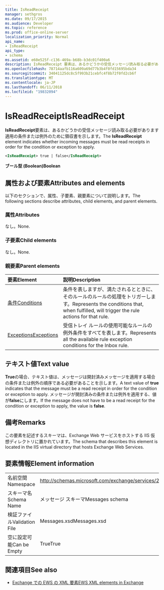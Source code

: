 ```yaml
---
title: IsReadReceipt
manager: sethgros
ms.date: 09/17/2015
ms.audience: Developer
ms.topic: reference
ms.prod: office-online-server
localization_priority: Normal
api_name:
- IsReadReceipt
api_type:
- schema
ms.assetid: e60e525f-c136-469a-b68b-b3dc01f400a6
description: IsReadReceipt 要素は、あるかどうかの受信メッセージ読み取る必要があります適用の条件または例外のために領収書を示します。
ms.openlocfilehash: 78714aafb116a609a69d77b3b4f0fd15695bda34
ms.sourcegitcommit: 34041125dc8c5f993b21cebfc4f8b72f0fd2cb6f
ms.translationtype: MT
ms.contentlocale: ja-JP
ms.lasthandoff: 06/11/2018
ms.locfileid: "19832094"
---
```

# <a name="isreadreceipt"></a><span data-ttu-id="bcbc6-103">IsReadReceipt</span><span class="sxs-lookup"><span data-stu-id="bcbc6-103">IsReadReceipt</span></span>

<span data-ttu-id="bcbc6-104">**IsReadReceipt**要素は、あるかどうかの受信メッセージ読み取る必要があります適用の条件または例外のために領収書を示します。</span><span class="sxs-lookup"><span data-stu-id="bcbc6-104">The **IsReadReceipt** element indicates whether incoming messages must be read receipts in order for the condition or exception to apply.</span></span> 
  
```XML
<IsReadReceipt> true | false</IsReadReceipt>
```

 <span data-ttu-id="bcbc6-105">**ブール型 (Boolean)**</span><span class="sxs-lookup"><span data-stu-id="bcbc6-105">**Boolean**</span></span>
## <a name="attributes-and-elements"></a><span data-ttu-id="bcbc6-106">属性および要素</span><span class="sxs-lookup"><span data-stu-id="bcbc6-106">Attributes and elements</span></span>

<span data-ttu-id="bcbc6-107">以下のセクションで、属性、子要素、親要素について説明します。</span><span class="sxs-lookup"><span data-stu-id="bcbc6-107">The following sections describe attributes, child elements, and parent elements.</span></span>
  
### <a name="attributes"></a><span data-ttu-id="bcbc6-108">属性</span><span class="sxs-lookup"><span data-stu-id="bcbc6-108">Attributes</span></span>

<span data-ttu-id="bcbc6-109">なし。</span><span class="sxs-lookup"><span data-stu-id="bcbc6-109">None.</span></span>
  
### <a name="child-elements"></a><span data-ttu-id="bcbc6-110">子要素</span><span class="sxs-lookup"><span data-stu-id="bcbc6-110">Child elements</span></span>

<span data-ttu-id="bcbc6-111">なし。</span><span class="sxs-lookup"><span data-stu-id="bcbc6-111">None.</span></span>
  
### <a name="parent-elements"></a><span data-ttu-id="bcbc6-112">親要素</span><span class="sxs-lookup"><span data-stu-id="bcbc6-112">Parent elements</span></span>

|<span data-ttu-id="bcbc6-113">**要素**</span><span class="sxs-lookup"><span data-stu-id="bcbc6-113">**Element**</span></span>|<span data-ttu-id="bcbc6-114">**説明**</span><span class="sxs-lookup"><span data-stu-id="bcbc6-114">**Description**</span></span>|
|:-----|:-----|
|[<span data-ttu-id="bcbc6-115">条件</span><span class="sxs-lookup"><span data-stu-id="bcbc6-115">Conditions</span></span>](conditions.md) <br/> |<span data-ttu-id="bcbc6-116">条件を表しますが、満たされるとときに、そのルールのルールの処理をトリガーします。</span><span class="sxs-lookup"><span data-stu-id="bcbc6-116">Represents the conditions that, when fulfilled, will trigger the rule actions for that rule.</span></span>  <br/> |
|[<span data-ttu-id="bcbc6-117">Exceptions</span><span class="sxs-lookup"><span data-stu-id="bcbc6-117">Exceptions</span></span>](exceptions.md) <br/> |<span data-ttu-id="bcbc6-118">受信トレイ ルールの使用可能なルールの例外条件をすべてを表します。</span><span class="sxs-lookup"><span data-stu-id="bcbc6-118">Represents all the available rule exception conditions for the Inbox rule.</span></span>  <br/> |
   
## <a name="text-value"></a><span data-ttu-id="bcbc6-119">テキスト値</span><span class="sxs-lookup"><span data-stu-id="bcbc6-119">Text value</span></span>

<span data-ttu-id="bcbc6-120">**True**の場合、テキスト値は、メッセージは開封済みメッセージを適用する場合の条件または例外の順序である必要があることを示します。</span><span class="sxs-lookup"><span data-stu-id="bcbc6-120">A text value of **true** indicates that the message must be a read receipt in order for the condition or exception to apply.</span></span> <span data-ttu-id="bcbc6-121">メッセージが開封済みの条件または例外を適用する、値が**false**にします。</span><span class="sxs-lookup"><span data-stu-id="bcbc6-121">If the message does not have to be a read receipt for the condition or exception to apply, the value is **false**.</span></span>
  
## <a name="remarks"></a><span data-ttu-id="bcbc6-122">備考</span><span class="sxs-lookup"><span data-stu-id="bcbc6-122">Remarks</span></span>

<span data-ttu-id="bcbc6-123">この要素を記述するスキーマは、Exchange Web サービスをホストする IIS 仮想ディレクトリに置かれています。</span><span class="sxs-lookup"><span data-stu-id="bcbc6-123">The schema that describes this element is located in the IIS virtual directory that hosts Exchange Web Services.</span></span>
  
## <a name="element-information"></a><span data-ttu-id="bcbc6-124">要素情報</span><span class="sxs-lookup"><span data-stu-id="bcbc6-124">Element information</span></span>

|||
|:-----|:-----|
|<span data-ttu-id="bcbc6-125">名前空間</span><span class="sxs-lookup"><span data-stu-id="bcbc6-125">Namespace</span></span>  <br/> |http://schemas.microsoft.com/exchange/services/2006/messages  <br/> |
|<span data-ttu-id="bcbc6-126">スキーマ名</span><span class="sxs-lookup"><span data-stu-id="bcbc6-126">Schema Name</span></span>  <br/> |<span data-ttu-id="bcbc6-127">メッセージ スキーマ</span><span class="sxs-lookup"><span data-stu-id="bcbc6-127">Messages schema</span></span>  <br/> |
|<span data-ttu-id="bcbc6-128">検証ファイル</span><span class="sxs-lookup"><span data-stu-id="bcbc6-128">Validation File</span></span>  <br/> |<span data-ttu-id="bcbc6-129">Messages.xsd</span><span class="sxs-lookup"><span data-stu-id="bcbc6-129">Messages.xsd</span></span>  <br/> |
|<span data-ttu-id="bcbc6-130">空に設定可能</span><span class="sxs-lookup"><span data-stu-id="bcbc6-130">Can be Empty</span></span>  <br/> |<span data-ttu-id="bcbc6-131">True</span><span class="sxs-lookup"><span data-stu-id="bcbc6-131">True</span></span>  <br/> |
   
## <a name="see-also"></a><span data-ttu-id="bcbc6-132">関連項目</span><span class="sxs-lookup"><span data-stu-id="bcbc6-132">See also</span></span>



- [<span data-ttu-id="bcbc6-133">Exchange での EWS の XML 要素</span><span class="sxs-lookup"><span data-stu-id="bcbc6-133">EWS XML elements in Exchange</span></span>](ews-xml-elements-in-exchange.md)

